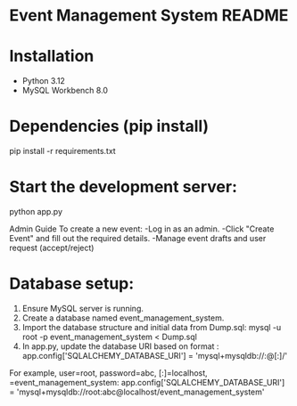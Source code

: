 # Event Management System README

# Installation 
- Python 3.12
- MySQL Workbench 8.0

# Dependencies (pip install)
pip install -r requirements.txt

# Start the development server:
python app.py

Admin Guide 
To create a new event:
-Log in as an admin.
-Click "Create Event" and fill out the required details.
-Manage event drafts and user request (accept/reject)

# Database setup:
1. Ensure MySQL server is running.
2. Create a database named event_management_system.
3. Import the database structure and initial data from Dump.sql:
mysql -u root -p event_management_system < Dump.sql
4. In app.py, update the database URI based on format : 
app.config['SQLALCHEMY_DATABASE_URI'] = 'mysql+mysqldb://<user>:<password>@<host>[:<port>]/<dbname>'

For example, user=root, password=abc, <host>[:<port>]=localhost, <dbname>=event_management_system: 
app.config['SQLALCHEMY_DATABASE_URI'] = 'mysql+mysqldb://root:abc@localhost/event_management_system'
